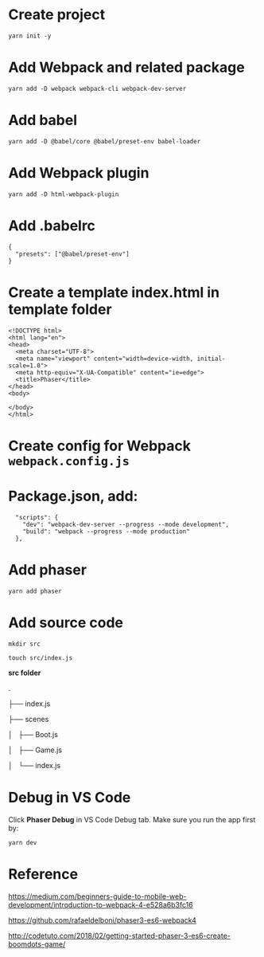 # Create project

`yarn init -y`

# Add Webpack and related package

`yarn add -D webpack webpack-cli webpack-dev-server`

# Add babel

`yarn add -D @babel/core @babel/preset-env babel-loader`

# Add Webpack plugin

`yarn add -D html-webpack-plugin`

# Add .babelrc

```
{
  "presets": ["@babel/preset-env"]
}
```

# Create a template index.html in template folder

```
<!DOCTYPE html>
<html lang="en">
<head>
  <meta charset="UTF-8">
  <meta name="viewport" content="width=device-width, initial-scale=1.0">
  <meta http-equiv="X-UA-Compatible" content="ie=edge">
  <title>Phaser</title>
</head>
<body>
  
</body>
</html>
```

# Create config for Webpack `webpack.config.js`

# Package.json, add:

```
  "scripts": {
    "dev": "webpack-dev-server --progress --mode development",
    "build": "webpack --progress --mode production"
  },
```

# Add phaser

`yarn add phaser`

# Add source code

`mkdir src`

`touch src/index.js`

**src folder**

.

├── index.js

├── scenes

│   ├── Boot.js

│   ├── Game.js

│   └── index.js

# Debug in VS Code

Click **Phaser Debug** in VS Code Debug tab. Make sure you run the app first by:

`yarn dev`

# Reference

https://medium.com/beginners-guide-to-mobile-web-development/introduction-to-webpack-4-e528a6b3fc16

https://github.com/rafaeldelboni/phaser3-es6-webpack4

http://codetuto.com/2018/02/getting-started-phaser-3-es6-create-boomdots-game/









